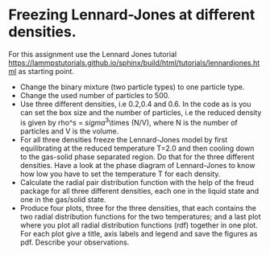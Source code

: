 # Freezing Lennard-Jones at different densities.

For this assignment use the Lennard Jones tutorial https://lammpstutorials.github.io/sphinx/build/html/tutorials/lennardjones.html as starting point.
* Change the binary mixture (two particle types) to one particle type.
* Change the used number of particles to 500.
* Use three different densities, i.e 0.2,0.4 and 0.6. In the code as is you can set the box size and the number of particles, i.e the reduced density is given by rho^s = $sigma^3$\times (N/V), where N is the number of particles and V is the volume.
* For all three densities freeze the Lennard-Jones model by first equilibrating at the reduced temperature T=2.0 and then cooling down to the gas-solid phase separated region. Do that for the three different densities. Have a look at the phase diagram of Lennard-Jones to know how low you have to set the temperature T for each density.
* Calculate the radial pair distribution function with the help of the freud package for all three different densities, each one in the liquid state and one in the gas/solid state.
* Produce four plots, three for the three densities, that each contains the two radial distribution functions for the two temperatures; and a last plot where you plot all radial distribution functions (rdf) together in one plot. For each plot give a title, axis labels and legend and save the figures as pdf. Describe your observations.
